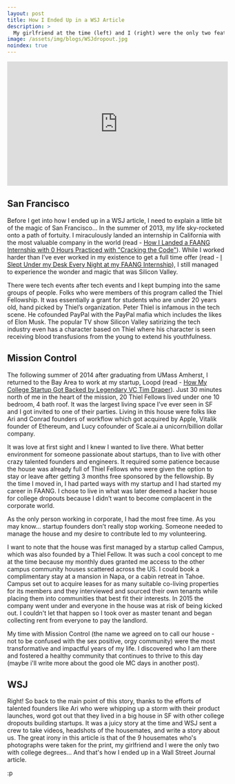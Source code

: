 ```yaml
---
layout: post
title: How I Ended Up in a WSJ Article
description: >
  My girlfriend at the time (left) and I (right) were the only two featured who were *not* college dropouts... video below
image: /assets/img/blogs/WSJdropout.jpg
noindex: true
---
```

<iframe allowfullscreen="true" webkitallowfullscreen="true" mozallowfullscreen="true" frameborder="0" scrolling="no" marginheight="0" marginwidth="0" width="512" height="288" src="https://video-api.wsj.com/api-video/player/v3/iframe.html?guid=73EA41B2-4C88-4E44-B819-80706E2ADAF6"></iframe>

## San Francisco
Before I get into how I ended up in a WSJ article, I need to explain a little bit of the magic of San Francisco... In the summer of 2013, my life sky-rocketed onto a path of fortuity. I miraculously landed an internship in California with the most valuable company in the world (read - [How I Landed a FAANG Internship with 0 Hours Practiced with "Cracking the Code"](https://marcochiang.com/blog/2022-06-13-how-i-landed-a-faang-internship-with-0-hours-practiced-with-cracking-the-code/)). While I worked harder than I’ve ever worked in my existence to get a full time offer (read - [I Slept Under my Desk Every Night at my FAANG Internship](https://marcochiang.com/blog/2022-06-13-i-slept-under-my-desk-every-night-at-my-FAANG-internship/)), I still managed to experience the wonder and magic that was Silicon Valley.

There were tech events after tech events and I kept bumping into the same groups of people. Folks who were members of this program called the Thiel Fellowship. It was essentially a grant for students who are under 20 years old, hand picked by Thiel’s organization. Peter Thiel is infamous in the tech scene. He cofounded PayPal with the PayPal mafia which includes the likes of Elon Musk. The popular TV show Silicon Valley satirizing the tech industry even has a character based on Thiel where his character is seen receiving blood transfusions from the young to extend his youthfulness.

## Mission Control

The following summer of 2014 after graduating from UMass Amherst, I returned to the Bay Area to work at my startup, Loopd (read - [How My College Startup Got Backed by Legendary VC Tim Draper](https://www.marcochiang.com/blog/2022-05-20-how-my-college-startup-got-backed-by-legendary-vc-tim-draper/)). Just 30 minutes north of me in the heart of the mission, 20 Thiel Fellows lived under one 10 bedroom, 4 bath roof. It was the largest living space I’ve ever seen in SF and I got invited to one of their parties. Living in this house were folks like Ari and Conrad founders of workflow which got acquired by Apple, Vitalik founder of Ethereum, and Lucy cofounder of Scale.ai a unicorn/billion dollar company.

It was love at first sight and I knew I wanted to live there. What better environment for someone passionate about startups, than to live with other crazy talented founders and engineers. It required some patience because the house was already full of Thiel Fellows who were given the option to stay or leave after getting 3 months free sponsored by the fellowship. By the time I moved in, I had parted ways with my startup and I had started my career in FAANG. I chose to live in what was later deemed a hacker house for college dropouts because I didn’t want to become complacent in the corporate world.

As the only person working in corporate, I had the most free time. As you may know... startup founders don’t really stop working. Someone needed to manage the house and my desire to contribute led to my volunteering.

I want to note that the house was first managed by a startup called Campus, which was also founded by a Thiel Fellow. It was such a cool concept to me at the time because my monthly dues granted me access to the other campus community houses scattered across the US. I could book a complimentary stay at a mansion in Napa, or a cabin retreat in Tahoe. Campus set out to acquire leases for as many suitable co-living properties for its members and they interviewed and sourced their own tenants while placing them into communities that best fit their interests. In 2015 the company went under and everyone in the house was at risk of being kicked out. I couldn't let that happen so I took over as master tenant and began collecting rent from everyone to pay the landlord.

My time with Mission Control (the name we agreed on to call our house - not to be confused with the sex positive, orgy community) were the most transformative and impactful years of my life. I discovered who I am there and fostered a healthy community that continues to thrive to this day (maybe i'll write more about the good ole MC days in another post).

## WSJ
Right! So back to the main point of this story, thanks to the efforts of talented founders like Ari who were whipping up a storm with their product launches, word got out that they lived in a big house in SF with other college dropouts building startups. It was a juicy story at the time and WSJ sent a crew to take videos, headshots of the housemates, and write a story about us. The great irony in this article is that of the 9 housemates who's photographs were taken for the print, my girlfriend and I were the only two with college degrees... And that's how I ended up in a Wall Street Journal article.

:p
